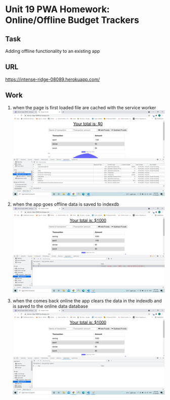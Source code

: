 # Unit 19 PWA Homework: Online/Offline Budget Trackers

## Task

Adding offline functionality to an existing app

## URL

https://intense-ridge-08089.herokuapp.com/

## Work

1. when the page is first loaded file are cached with the service worker 
![cache](./images/cache.png)

2. when the app goes offline data is saved to indexdb 
![offline](./images/offline.png)

3. when the comes back online the app clears the data in the indexdb and is saved to the online data database
![saved](./images/saved.png)
